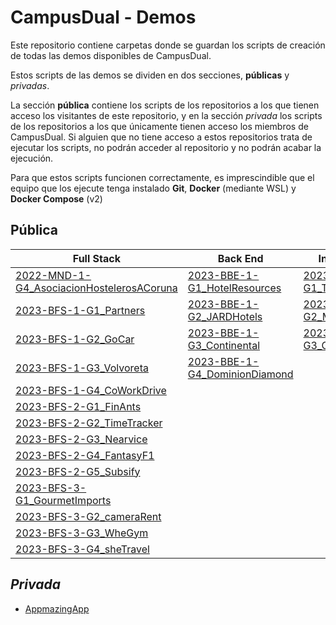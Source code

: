 # CampusDual - Demos
Este repositorio contiene carpetas donde se guardan los scripts de creación de todas las demos disponibles de CampusDual.

Estos scripts de las demos se dividen en dos secciones, **públicas** y *privadas*.

La sección **pública** contiene los scripts de los repositorios a los que tienen acceso los visitantes de este repositorio, y en la sección *privada* los scripts de los repositorios a los que únicamente tienen acceso los miembros de CampusDual. Si alguien que no tiene acceso a estos repositorios trata de ejecutar los scripts, no podrán acceder al repositorio y no podrán acabar la ejecución.

Para que estos scripts funcionen correctamente, es imprescindible que el equipo que los ejecute tenga instalado **Git**, **Docker** (mediante WSL) y **Docker Compose** (v2)

## Pública

| Full Stack                                                      | Back End                                                                | Ingenieros                                                          |
|-----------------------------------------------------------------|-------------------------------------------------------------------------|---------------------------------------------------------------------|
|[2022-MND-1-G4_AsociacionHostelerosACoruna](./public/2022-MND-1-G4_AsociacionHostelerosACoruna)   | [2023-BBE-1-G1_HotelResources](./public/2023-BBE-1-G1_HotelResources)   | [2023-BIN-1-G1_TruckLogistic](./public/2023-BIN-1-G1_TruckLogistic) |
|[2023-BFS-1-G1_Partners](./public/2023-BFS-1-G1_Partners)       | [2023-BBE-1-G2_JARDHotels](./public/2023-BBE-1-G2_JARDHotels)           | [2023-BIN-1-G2_Maderasa](./public/2023-BIN-1-G2_Maderasa)           |
|[2023-BFS-1-G2_GoCar](./public/2023-BFS-1-G2_GoCar)             | [2023-BBE-1-G3_Continental](./public/2023-BBE-1-G3_Continental)         | [2023-BIN-1-G3_GTC](./public/2023-BIN-1-G3_GTC)                     |
|[2023-BFS-1-G3_Volvoreta](./public/2023-BFS-1-G3_Volvoreta)     | [2023-BBE-1-G4_DominionDiamond](./public/2023-BBE-1-G4_DominionDiamond) |                                                                     |
|[2023-BFS-1-G4_CoWorkDrive](./public/2023-BFS-1-G4_CoWorkDrive) |                                                                         |                                                                     |
|[2023-BFS-2-G1_FinAnts](./public/2023-BFS-2-G1_FinAnts)         |                                                                         |                                                                     |
|[2023-BFS-2-G2_TimeTracker](./public/2023-BFS-2-G2_TimeTracker) |                                                                         |                                                                     |
|[2023-BFS-2-G3_Nearvice](./public/2023-BFS-2-G3_Nearvice)       |                                                                         |                                                                     |
|[2023-BFS-2-G4_FantasyF1](./public/2023-BFS-2-G4_FantasyF1)     |                                                                         |                                                                     |
|[2023-BFS-2-G5_Subsify](./public/2023-BFS-2-G5_Subsify)     |                                                                         |                                                                     |
|[2023-BFS-3-G1_GourmetImports](./public/2023-BFS-3-G1_GourmetImports)     |                                                                         |                                                                     |
|[2023-BFS-3-G2_cameraRent](./public/2023-BFS-3-G2_cameraRent)     |                                                                         |                                                                     |
|[2023-BFS-3-G3_WheGym](./public/2023-BFS-3-G3_WheGym)     |                                                                         |                                                                     |
|[2023-BFS-3-G4_sheTravel](./public/2023-BFS-3-G4_sheTravel)       |                                                                         |                                                                     |

## *Privada*
* [AppmazingApp](./private/appmazing-app)
